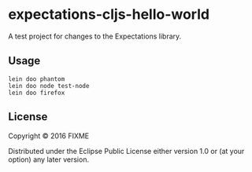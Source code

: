 # expectations-cljs-hello-world

A test project for changes to the Expectations library.


## Usage

```
lein doo phantom
lein doo node test-node
lein doo firefox
```

## License

Copyright © 2016 FIXME

Distributed under the Eclipse Public License either version 1.0 or (at
your option) any later version.
